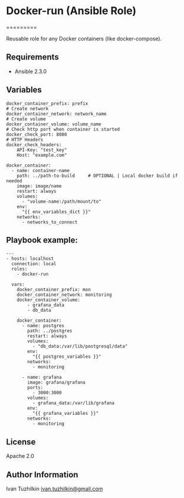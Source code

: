 # Docker-run (Ansible Role)
=========

Reusable role for any Docker containers (like docker-compose).

Requirements
------------
* Ansible 2.3.0

## Variables
```
docker_container_prefix: prefix
# Create network
docker_container_network: network_name
# Create volume
docker_container_volume: volume_name
# Check http port when container is started
docker_check_port: 8080
# HTTP Headers
docker_check_headers:
    API-Key: "test_key"
    Host: "example.com"

docker_container:
  - name: container-name
    path: ../path-to-build     # OPTIONAL | Local docker build if needed
    image: image/name
    restart: always
    volumes:
      - "volume-name:/path/mount/to"
    env:
      "{{ env_variables_dict }}"
    networks:
      - networks_to_connect
```
## Playbook example:
```
---
- hosts: localhost
  connection: local
  roles:
    - docker-run

  vars:
    docker_container_prefix: mon
    docker_container_network: monitoring
    docker_container_volume:
        - grafana_data
        - db_data

    docker_container:
      - name: postgres
        path: ../postgres
        restart: always
        volumes:
          - "db_data:/var/lib/postgresql/data"
        env:
          "{{ postgres_variables }}"
        networks:
          - monitoring

      - name: grafana
        image: grafana/grafana
        ports:
          - 3000:3000
        volumes:
          - grafana_data:/var/lib/grafana
        env:
          "{{ grafana_variables }}"
        networks:
          - monitoring
```

License
-------
Apache 2.0

Author Information
------------------
Ivan Tuzhilkin ivan.tuzhilkin@gmail.com
